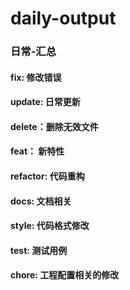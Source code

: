 # daily-output
### 日常-汇总
#### fix: 修改错误
#### update: 日常更新
#### delete：删除无效文件
#### feat： 新特性
#### refactor: 代码重构
#### docs: 文档相关
#### style: 代码格式修改
#### test: 测试用例
#### chore: 工程配置相关的修改